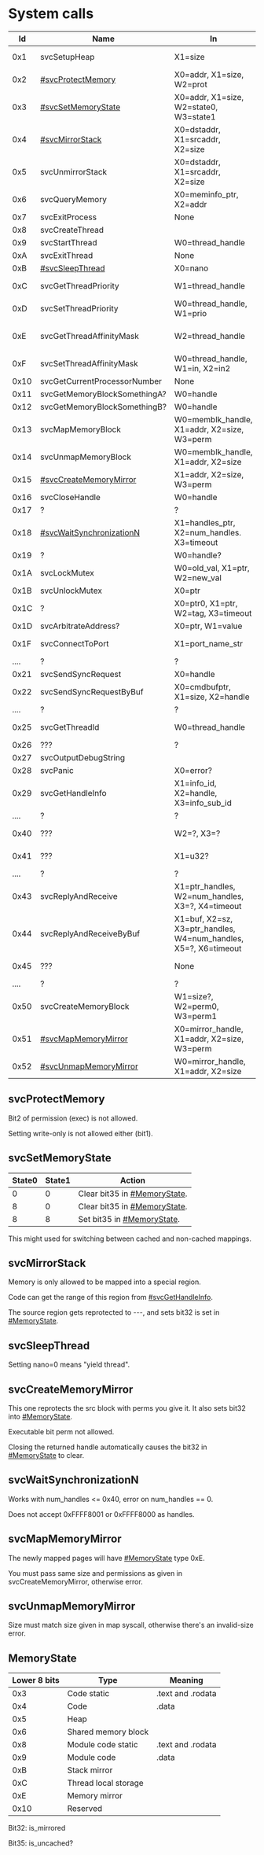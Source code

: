 # System calls

| Id   | Name                                                             | In                                                                | Out                       |
| ---- | ---------------------------------------------------------------- | ----------------------------------------------------------------- | ------------------------- |
| 0x1  | svcSetupHeap                                                     | X1=size                                                           | W0=result, X1=outaddr     |
| 0x2  | [\#svcProtectMemory](#svcProtectMemory "wikilink")               | X0=addr, X1=size, W2=prot                                         | W0=result                 |
| 0x3  | [\#svcSetMemoryState](#svcSetMemoryState "wikilink")             | X0=addr, X1=size, W2=state0, W3=state1                            | W0=result                 |
| 0x4  | [\#svcMirrorStack](#svcMirrorStack "wikilink")                   | X0=dstaddr, X1=srcaddr, X2=size                                   | W0=result                 |
| 0x5  | svcUnmirrorStack                                                 | X0=dstaddr, X1=srcaddr, X2=size                                   | W0=result                 |
| 0x6  | svcQueryMemory                                                   | X0=meminfo\_ptr, X2=addr                                          | W0=result, W1=pageinfo    |
| 0x7  | svcExitProcess                                                   | None                                                              |                           |
| 0x8  | svcCreateThread                                                  |                                                                   |                           |
| 0x9  | svcStartThread                                                   | W0=thread\_handle                                                 |                           |
| 0xA  | svcExitThread                                                    | None                                                              |                           |
| 0xB  | [\#svcSleepThread](#svcSleepThread "wikilink")                   | X0=nano                                                           |                           |
| 0xC  | svcGetThreadPriority                                             | W1=thread\_handle                                                 | W0=result, W1=prio        |
| 0xD  | svcSetThreadPriority                                             | W0=thread\_handle, W1=prio                                        | W0=result                 |
| 0xE  | svcGetThreadAffinityMask                                         | W2=thread\_handle                                                 | W0=result, W1=out, X2=out |
| 0xF  | svcSetThreadAffinityMask                                         | W0=thread\_handle, W1=in, X2=in2                                  | W0=result                 |
| 0x10 | svcGetCurrentProcessorNumber                                     | None                                                              | W0/X0=cpuid               |
| 0x11 | svcGetMemoryBlockSomethingA?                                     | W0=handle                                                         | ?                         |
| 0x12 | svcGetMemoryBlockSomethingB?                                     | W0=handle                                                         | ?                         |
| 0x13 | svcMapMemoryBlock                                                | W0=memblk\_handle, X1=addr, X2=size, W3=perm                      | W0=result                 |
| 0x14 | svcUnmapMemoryBlock                                              | W0=memblk\_handle, X1=addr, X2=size                               | W0=result                 |
| 0x15 | [\#svcCreateMemoryMirror](#svcCreateMemoryMirror "wikilink")     | X1=addr, X2=size, W3=perm                                         | W0=result, W1=handle      |
| 0x16 | svcCloseHandle                                                   | W0=handle                                                         | W0=result                 |
| 0x17 | ?                                                                | ?                                                                 | ?                         |
| 0x18 | [\#svcWaitSynchronizationN](#svcWaitSynchronizationN "wikilink") | X1=handles\_ptr, X2=num\_handles. X3=timeout                      | W1=out                    |
| 0x19 | ?                                                                | W0=handle?                                                        | ?                         |
| 0x1A | svcLockMutex                                                     | W0=old\_val, X1=ptr, W2=new\_val                                  | ?                         |
| 0x1B | svcUnlockMutex                                                   | X0=ptr                                                            | ?                         |
| 0x1C | ?                                                                | X0=ptr0, X1=ptr, W2=tag, X3=timeout                               | W0=result                 |
| 0x1D | svcArbitrateAddress?                                             | X0=ptr, W1=value                                                  | W0=result                 |
| 0x1F | svcConnectToPort                                                 | X1=port\_name\_str                                                | W0=result, W1=handle      |
| .... | ?                                                                | ?                                                                 | ?                         |
| 0x21 | svcSendSyncRequest                                               | X0=handle                                                         | W0=result                 |
| 0x22 | svcSendSyncRequestByBuf                                          | X0=cmdbufptr, X1=size, X2=handle                                  | W0=result                 |
| .... | ?                                                                | ?                                                                 | ?                         |
| 0x25 | svcGetThreadId                                                   | W0=thread\_handle                                                 | W0=result, X1=out         |
| 0x26 | ???                                                              | ?                                                                 | ?                         |
| 0x27 | svcOutputDebugString                                             |                                                                   |                           |
| 0x28 | svcPanic                                                         | X0=error?                                                         |                           |
| 0x29 | svcGetHandleInfo                                                 | X1=info\_id, X2=handle, X3=info\_sub\_id                          | W0=result, X1=out         |
| .... | ?                                                                | ?                                                                 | ?                         |
| 0x40 | ???                                                              | W2=?, X3=?                                                        | W0=result, W1=?, W2=?     |
| 0x41 | ???                                                              | X1=u32?                                                           | W0=result, W1=?           |
| .... | ?                                                                | ?                                                                 | ?                         |
| 0x43 | svcReplyAndReceive                                               | X1=ptr\_handles, W2=num\_handles, X3=?, X4=timeout                | W0=result, W1=handle\_idx |
| 0x44 | svcReplyAndReceiveByBuf                                          | X1=buf, X2=sz, X3=ptr\_handles, W4=num\_handles, X5=?, X6=timeout | W0=result, W1=handle\_idx |
| 0x45 | ???                                                              | None                                                              | W0=result, W1=?, W2=?     |
| .... | ?                                                                | ?                                                                 | ?                         |
| 0x50 | svcCreateMemoryBlock                                             | W1=size?, W2=perm0, W3=perm1                                      | W0=result, W1=handle      |
| 0x51 | [\#svcMapMemoryMirror](#svcMapMemoryMirror "wikilink")           | X0=mirror\_handle, X1=addr, X2=size, W3=perm                      | W0=result                 |
| 0x52 | [\#svcUnmapMemoryMirror](#svcUnmapMemoryMirror "wikilink")       | W0=mirror\_handle, X1=addr, X2=size                               | W0=result                 |

## svcProtectMemory

Bit2 of permission (exec) is not allowed.

Setting write-only is not allowed either
(bit1).

## svcSetMemoryState

| State0 | State1 | Action                                                   |
| ------ | ------ | -------------------------------------------------------- |
| 0      | 0      | Clear bit35 in [\#MemoryState](#MemoryState "wikilink"). |
| 8      | 0      | Clear bit35 in [\#MemoryState](#MemoryState "wikilink"). |
| 8      | 8      | Set bit35 in [\#MemoryState](#MemoryState "wikilink").   |

This might used for switching between cached and non-cached mappings.

## svcMirrorStack

Memory is only allowed to be mapped into a special region.

Code can get the range of this region from
[\#svcGetHandleInfo](#svcGetHandleInfo "wikilink").

The source region gets reprotected to ---, and sets bit32 is set in
[\#MemoryState](#MemoryState "wikilink").

## svcSleepThread

Setting nano=0 means "yield thread".

## svcCreateMemoryMirror

This one reprotects the src block with perms you give it. It also sets
bit32 into [\#MemoryState](#MemoryState "wikilink").

Executable bit perm not allowed.

Closing the returned handle automatically causes the bit32 in
[\#MemoryState](#MemoryState "wikilink") to clear.

## svcWaitSynchronizationN

Works with num\_handles \<= 0x40, error on num\_handles == 0.

Does not accept 0xFFFF8001 or 0xFFFF8000 as handles.

## svcMapMemoryMirror

The newly mapped pages will have
[\#MemoryState](#MemoryState "wikilink") type 0xE.

You must pass same size and permissions as given in
svcCreateMemoryMirror, otherwise error.

## svcUnmapMemoryMirror

Size must match size given in map syscall, otherwise there's an
invalid-size error.

## MemoryState

| Lower 8 bits | Type                 | Meaning           |
| ------------ | -------------------- | ----------------- |
| 0x3          | Code static          | .text and .rodata |
| 0x4          | Code                 | .data             |
| 0x5          | Heap                 |                   |
| 0x6          | Shared memory block  |                   |
| 0x8          | Module code static   | .text and .rodata |
| 0x9          | Module code          | .data             |
| 0xB          | Stack mirror         |                   |
| 0xC          | Thread local storage |                   |
| 0xE          | Memory mirror        |                   |
| 0x10         | Reserved             |                   |

Bit32: is\_mirrored

Bit35: is\_uncached?
